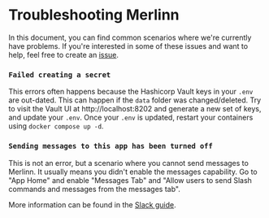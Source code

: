 # Troubleshooting Merlinn

In this document, you can find common scenarios where we're currently have problems. If you're interested in some of these
issues and want to help, feel free to create an [issue](https://github.com/merlinn-co/merlinn/issues).

### `Failed creating a secret`

This errors often happens because the Hashicorp Vault keys in your `.env` are out-dated. This can happen if the `data` folder was changed/deleted. Try to visit the Vault UI at http://localhost:8202 and generate a new set of keys, and update your `.env`.
Once your `.env` is updated, restart your containers using `docker compose up -d`.

### `Sending messages to this app has been turned off`

This is not an error, but a scenario where you cannot send messages to Merlinn. It usually means you didn't enable the messages capability. Go to "App Home" and enable "Messages Tab" and "Allow users to send Slash commands and messages from the messages tab".

More information can be found in the [Slack guide](https://github.com/merlinn-co/merlinn/tree/main/config/slack).
